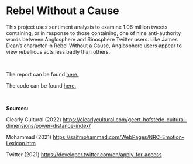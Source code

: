 # Rebel Without a Cause

This project uses sentiment analysis to examine 1.06 million tweets containing, or in response to those containing, one of nine anti-authority words between Anglosphere and Sinosphere Twitter users. Like James Dean’s character in Rebel Without a Cause, Anglosphere users appear to view rebellious acts less badly than others.

<br/>

The report can be found [here.](Rebel-Without-a-Cause.md)

The code can be found [here.](Rebel-Without-a-Cause.Rmd)

<br/>

**Sources:**

Clearly Cultural (2022) https://clearlycultural.com/geert-hofstede-cultural-dimensions/power-distance-index/

Mohammad (2021) https://saifmohammad.com/WebPages/NRC-Emotion-Lexicon.htm

Twitter (2021) https://developer.twitter.com/en/apply-for-access
